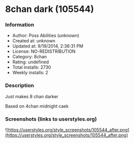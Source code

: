 # 8chan dark (105544)

### Information
- Author: Poss Abilities (unknown)
- Created at: unknown
- Updated at: 9/19/2014, 2:36:31 PM
- License: NO-REDISTRIBUTION
- Category: 8chan
- Rating: undefined
- Total installs: 2730
- Weekly installs: 2


### Description
Just makes 8 chan darker

Based on 4chan midnight caek


### Screenshots (links to userstyles.org)
![https://userstyles.org/style_screenshots/105544_after.png](https://userstyles.org/style_screenshots/105544_after.png)


